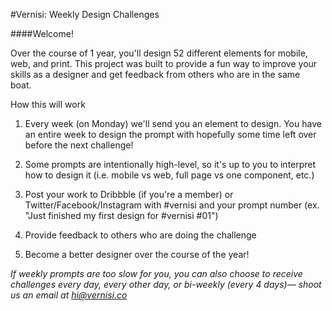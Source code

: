 #Vernisi: Weekly Design Challenges

####Welcome!

Over the course of 1 year, you'll design 52 different elements for mobile, web, and print. This project was built to provide a fun way to improve your skills as a designer and get feedback from others who are in the same boat. 

How this will work
1. Every week (on Monday) we'll send you an element to design. You have an entire week to design the prompt with hopefully some time left over before the next challenge!

2. Some prompts are intentionally high-level, so it's up to you to interpret how to design it (i.e. mobile vs web, full page vs one component, etc.)

3. Post your work to Dribbble (if you're a member) or Twitter/Facebook/Instagram with #vernisi and your prompt number (ex. "Just finished my first design for #vernisi #01")

4. Provide feedback to others who are doing the challenge

5. Become a better designer over the course of the year! 

*If weekly prompts are too slow for you, you can also choose to receive challenges every day, every other day, or bi-weekly (every 4 days)— shoot us an email at hi@vernisi.co*

